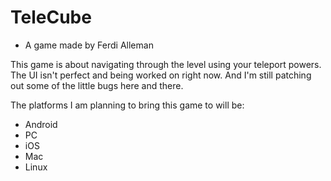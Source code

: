 # TeleCube
- A game made by Ferdi Alleman

This game is about navigating through the level using your teleport powers.
The UI isn't perfect and being worked on right now.
And I'm still patching out some of the little bugs here and there.

The platforms I am planning to bring this game to will be:
- Android
- PC
- iOS
- Mac
- Linux